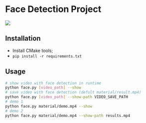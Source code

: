 # Face Detection Project

![](material/result.gif)

## Installation

* Install CMake tools;
* `pip install -r requirements.txt`

## Usage

```bash
# show video with face detection in runtime
python face.py [video_path] --show
# save video with face detection (defult material/result.mp4)
python face.py [video_path] --show-path VIDEO_SAVE_PATH
# demo 1
python face.py material/demo.mp4 --show
# demo 2
python face.py material/demo.mp4 --show-path results.mp4
```

